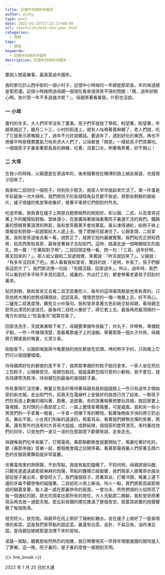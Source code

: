 ```yaml
---
title: 記憶中兒時的中國年
author: olzhy
type: post
date: 2022-01-25T17:22:17+08:00
url: /posts/chinese-new-year.html
categories:
  - 随笔
tags:
  - 随笔
keywords:
  - 記憶中兒時的中國年
description: 記憶中兒時的中國年
---
```


要說人間喜樂事，最美莫過中國年。

我的家位於山西中部的一個小村子。記憶中小時候的一年總是那麽長，年的味道總是那麽濃。記得小時候問過母親一個現在看來很哭笑不得的問題：「媽，過年好開心啊，為什麼一年不多過幾次呢？」，母親笑著看看我，什麽也沒說。

### 一 小年

農村的冬天，大人們早早沒有了農事。孩子們早就放了寒假，盼望著，盼望著，年越來越近了。臘月二十三，小村的街道上，就有人吆喝著賣麻糖了，老人們說，吃了它就表示將嘴糊上了，過年不允許說髒話。要過年了，遇到好吃的東西，再也不用像平時那樣費盡氣力地央求大人們了，父母都會「開恩」一樣給孩子們買著吃。一個個孩子手裏拿著那長長的麻糖，吃著，流着口水，咧著嘴笑著，好不開心！

### 二 大年

在我小的時候，父親還是在家過年的，後來隨著他在賭博的路上越走越遠，也就很少回來了。

我家和二叔同住一個院子。待到除夕那天，兩家人早早就起來忙活了。第一件事是年前最後一次大掃除。我們將院子的各個犄角旮旯都不放過，將那些剩餘的廢紙片，爐子燒燼的焦炭等收集好，推著平車將它們倒到村外去。

吃過早飯，我負責在爐子上將那白麪漿糊熬的剛剛好，和父親、二叔，以及堂哥迎著上午的暖陽貼對聯。堂妹還小，在屋裏隔著玻璃看著院子裏邊忙活的我們。鐵鍋裏的漿糊冒著滾燙的熱氣，我和堂哥戴著手套哈著氣，鼻尖凍得通紅，給刷子抹上漿糊並和對聯一起趕緊給大人遞上去，慢了漿糊可就凍住了。父親拿頭，二叔拿尾，我和堂哥退後去看一看，說對正了，就將它拍的嚴嚴實實。我們貼完正房貼西房，貼完西房貼耳房，最後登著梯子去貼街門。這時，路邊走過一個略顯陌生的面孔，問一聲：「忙著貼對子啊”。二叔回頭定睛一看，問一句：「三哥，過年好啊，哪天回來的？」。那人給父親和二叔遞根煙，笑著說：「昨天就回來了」。父親說：「有多年沒回來了吧」。那人看看我和堂哥，驚訝的說：「是啊，年長了，孩子們都長這麽大了”。我們那流傳一句話：「有錢沒錢，回家過年」。所以，過年時，我們可以看到好多平時不多見的面孔，城裏的，外出打工的，都會帶著老婆孩子回到村裏來。

貼完對聯，我和堂哥又去看二叔怎麼壘旺火，每年的這項事情都是他來負責的。只見他將大塊的炭劈成磚頭狀，認認真真，慢慢悠悠的一塊一塊壘上去，好不用心。二嬸見二叔進度慢，難免又小吵兩句。我和堂哥拿著五色彩紙交給母親，看母親怎麽剪出漂亮的波浪花，最後待二叔旺火壘好了，將它套上去，最後再把最頂頭的一塊方形炭貼上“旺氣衝天”就算完事了。

回家洗洗手，天就漸漸暗下來了。母親要準備年夜飯了，炸丸子，炸帶魚，準備餃子餡，一件一件條理清楚，我看著那爐子上的油鍋，等著那第一個丸子炸熟，母親將它餵進我的嘴裏，又燙又香。

剛剛吞下，父親即喊我將今晚要放的炮仗都放在炕頭，烤的熱乎乎的，只爲晚上它們可以個個響噹噹。

待母親將好吃的都做的差不多了，就將那準備好的餃子餡兒拿來，一家人坐在热炕上包餃子，父親擀皮兒，母親包餡兒，姐姐喜歡包個可愛的小動物，我不會包，就去找硬幣洗乾凈，待母親包到最後的幾個餃子裏。

所有事情忙活完畢，興奮又焦急的等待著母親為我和姐姐換上一件只有過年才開始穿的新衣服。走出街門外，前兩天在電線杆上安裝好的路燈已亮了起來，一群孩子們在街道上歡樂的喊叫著，跑著，追趕著。有的哭著喊著想要玩具槍，跑回家要上幾塊錢，去村頭的小賣部買上它，一路上盡情拿著瘋響，可是威風。我和另一些小男孩們則一手拿著一根香，一手拿一把擼下來的鞭炮，點著後眼疾手快的將它扔出去，樂此不疲。小女孩们則躲的遠遠的，捂着耳朵，看著我們肆無忌憚的笑著，鬧著。還有那外村過來的大哥哥大姐姐，成群結隊，個個穿的整齊漂亮，來村裏找他們的同伴，只見他們一波又一波的在那路燈下歡聲笑語，走來走去。

母親喚我們吃年夜飯了，打開電視，春節聯歡晚會就要開始了，嘴裏吃著好吃的，那《春節序曲》音樂一起，整個晚會隨之拉開序幕。看著那電視裏人們穿著五顏六色的衣服跳著舞蹈就非常喜慶。

伴著電視里的熱鬧聲，不到零點，我就有點犯瞌睡了。不知何時，母親將我叫醒。只聽見進處遠處密密麻麻的炮聲，零點的鍾聲已經敲響，我們兩家人披著厚衣服全部從屋子裏出來，要發旺火了。我們幾個孩子，捂著耳朵，打著冷顫，嘴裏上邊下邊的牙齒不聽使喚的碰撞著。二叔給旺火倒上柴油，待火一點，我們將那高粱節做成的鍋蓋拿著，每人選一處在那裏拚命的扇風，一會功夫，熊熊燃燒的火焰照亮了每一個通紅的臉。跑去炕頭拿出那所有的炮仗，大人去點那二踢腳，我和堂哥捂著耳朵再去放一通竄天猴。那五彩斑斕的煙花撒滿了整個夜空，那震耳欲聾的炮聲響徹了每個角落。

發完旺火，放完炮。母親早在炕上倒好了幾碗紅糖水，並在爐子上做好了一股香噴噴的素菜，這是我們家零點的固定菜。裏邊有白菜，金針，干扁豆角，油炸凍豆腐。是母親從姥姥那邊流傳下來的習俗。

凌晨一兩點，聽著那依然熱烈的炮聲，我已帶著明天一早拜年領壓歲錢的期待進入了夢鄉。這一晚，院子裏的，屋子裏的燈會一直開到天明。

{{< line_break >}}

2022 年 1 月 25 日於大連
